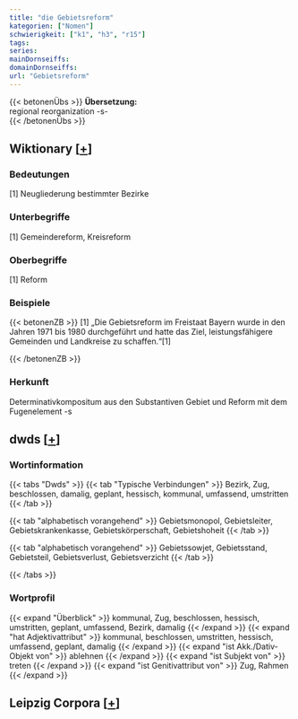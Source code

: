 ```yaml
---
title: "die Gebietsreform"
kategorien: ["Nomen"]
schwierigkeit: ["k1", "h3", "r15"]
tags:
series:
mainDornseiffs:
domainDornseiffs:
url: "Gebietsreform"
---
```


{{< betonenÜbs >}}
**Übersetzung:**  
regional  reorganization -s-  
{{< /betonenÜbs >}}

## Wiktionary [[+](https://de.wiktionary.org/wiki/Gebietsreform)]

### Bedeutungen
[1] Neugliederung bestimmter Bezirke  

### Unterbegriffe
[1] Gemeindereform, Kreisreform  

### Oberbegriffe
[1] Reform  

### Beispiele
{{< betonenZB >}}
[1] „Die Gebietsreform im Freistaat Bayern wurde in den Jahren 1971 bis 1980 durchgeführt und hatte das Ziel, leistungsfähigere Gemeinden und Landkreise zu schaffen.“[1]  

{{< /betonenZB >}}
### Herkunft
Determinativkompositum aus den Substantiven Gebiet und Reform mit dem Fugenelement -s  



## dwds [[+](https://www.dwds.de/wb/Gebietsreform)]

### Wortinformation
{{< tabs "Dwds" >}}
{{< tab "Typische Verbindungen" >}}
Bezirk, Zug, beschlossen, damalig, geplant, hessisch, kommunal, umfassend, umstritten
{{< /tab >}}

{{< tab "alphabetisch vorangehend" >}}
Gebietsmonopol, Gebietsleiter, Gebietskrankenkasse, Gebietskörperschaft, Gebietshoheit
{{< /tab >}}

{{< tab "alphabetisch vorangehend" >}}
Gebietssowjet, Gebietsstand, Gebietsteil, Gebietsverlust, Gebietsverzicht
{{< /tab >}}

{{< /tabs >}}

### Wortprofil
{{< expand "Überblick" >}} kommunal, Zug, beschlossen, hessisch, umstritten, geplant, umfassend, Bezirk, damalig {{< /expand >}}
{{< expand "hat Adjektivattribut" >}} kommunal, beschlossen, umstritten, hessisch, umfassend, geplant, damalig {{< /expand >}}
{{< expand "ist Akk./Dativ-Objekt von" >}} ablehnen {{< /expand >}}
{{< expand "ist Subjekt von" >}} treten {{< /expand >}}
{{< expand "ist Genitivattribut von" >}} Zug, Rahmen {{< /expand >}}

## Leipzig Corpora [[+](https://corpora.uni-leipzig.de/en/res?word=Gebietsreform&corpusId=deu_newscrawl-public_2018)]

